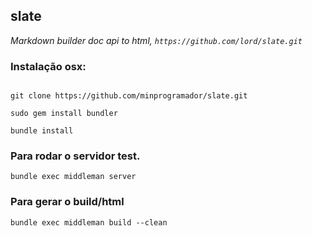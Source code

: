 

## slate
*Markdown builder doc api to html, `https://github.com/lord/slate.git`*


### Instalação osx:

```shell

git clone https://github.com/minprogramador/slate.git

sudo gem install bundler

bundle install

```

### Para rodar o servidor test.

```shell
bundle exec middleman server
```

### Para gerar o build/html
```shell
bundle exec middleman build --clean
```

